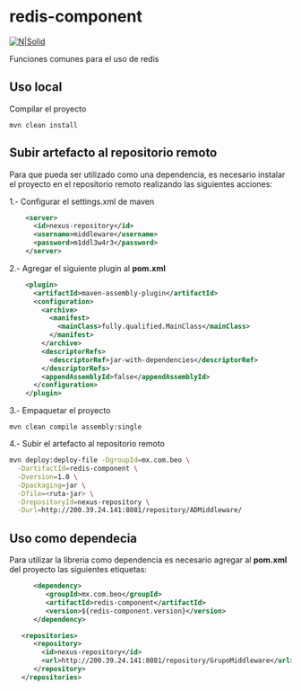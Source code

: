 # redis-component
[![N|Solid](https://redis.io/images/redis-white.png)](https://redis.io)

Funciones comunes para el uso de redis

## Uso local

Compilar el proyecto 
```
mvn clean install
```

## Subir artefacto al repositorio remoto

Para que pueda ser utilizado como una dependencia, es necesario instalar el proyecto en el repositorio remoto realizando las siguientes acciones:

1.- Configurar el settings.xml de maven

```xml
    <server>
      <id>nexus-repository</id>
      <username>middleware</username>
      <password>m1ddl3w4r3</password>
    </server>
```
2.- Agregar el siguiente plugin al **pom.xml**

```xml
    <plugin>
      <artifactId>maven-assembly-plugin</artifactId>
      <configuration>
        <archive>
          <manifest>
            <mainClass>fully.qualified.MainClass</mainClass>
          </manifest>
        </archive>
        <descriptorRefs>
          <descriptorRef>jar-with-dependencies</descriptorRef>
        </descriptorRefs>
        <appendAssemblyId>false</appendAssemblyId>
      </configuration>
    </plugin>
```

3.- Empaquetar el proyecto

```
mvn clean compile assembly:single
```

4.- Subir el artefacto al repositorio remoto

```sh
mvn deploy:deploy-file -DgroupId=mx.com.beo \
  -DartifactId=redis-component \
  -Dversion=1.0 \
  -Dpackaging=jar \
  -Dfile=<ruta-jar> \
  -DrepositoryId=nexus-repository \
  -Durl=http://200.39.24.141:8081/repository/ADMiddleware/
```

## Uso como dependecia 

Para utilizar la libreria como dependencia es necesario agregar al **pom.xml** del proyecto las siguientes etiquetas:

```xml
      <dependency>
         <groupId>mx.com.beo</groupId>
         <artifactId>redis-component</artifactId>
         <version>${redis-component.version}</version>
      </dependency>
```

```xml
   <repositories>
      <repository>
        <id>nexus-repository</id>
        <url>http://200.39.24.141:8081/repository/GrupoMiddleware</url>
      </repository>
   </repositories>  
```
